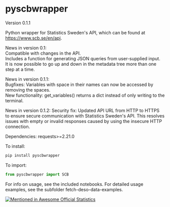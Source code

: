 # pyscbwrapper
Version 0.1.1

Python wrapper for Statistics Sweden's API, which can be found at https://www.scb.se/en/api.

News in version 0.1:  
Compatible with changes in the API.  
Includes a function for generating JSON queries from user-supplied input.  
It is now possible to go up and down in the metadata tree more than one step at a time.

News in version 0.1.1:  
Bugfixes: Variables with space in their names can now be accessed by removing the spaces.  
New functionality: get_variables() returns a dict instead of only writing to the terminal.  

News in version 0.1.2:
Security fix: Updated API URL from HTTP to HTTPS to ensure secure communication with Statistics Sweden's API. 
This resolves issues with empty or invalid responses caused by using the insecure HTTP connection.

Dependencies: requests>=2.21.0

To install: 
```python
pip install pyscbwrapper
```

To import: 
```python
from pyscbwrapper import SCB
```

For info on usage, see the included notebooks. For detailed usage examples, see the subfolder fetch-deso-data-examples.




[![Mentioned in Awesome Official Statistics ](https://awesome.re/mentioned-badge.svg)](http://www.awesomeofficialstatistics.org)
